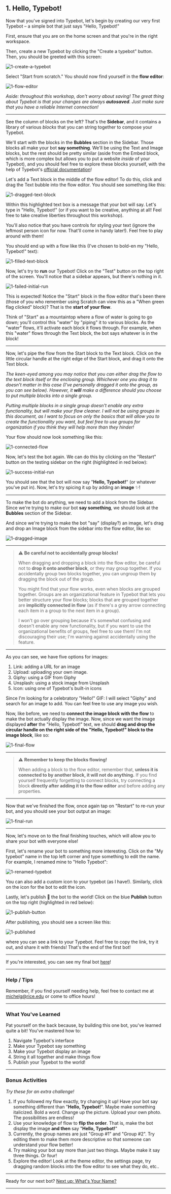 ## 1. Hello, Typebot!

Now that you've signed into Typebot, let's begin by creating our very first Typebot – a simple bot that just says "Hello, Typebot!"

First, ensure that you are on the home screen and that you're in the right workspace. 

Then, create a new Typebot by clicking the "Create a typebot" button. Then, you should be greeted with this screen:

![1-create-a-typebot](1-create-a-typebot.png)

Select "Start from scratch." You should now find yourself in the **flow editor**:

![1-flow-editor](1-flow-editor.png)

*Aside: throughout this workshop, don't worry about saving! The great thing about Typebot is that your changes are always **autosaved**. Just make sure that you have a reliable Internet connection!*

---

See the column of blocks on the left? That's the **Sidebar**, and it contains a library of various *blocks* that you can string together to compose your Typebot.

We'll start with the blocks in the **Bubbles** section in the Sidebar. Those blocks all make your bot **say something**. We'll be using the Text and Image blocks, but the rest should be pretty similar (aside from the Embed block, which is more complex but allows you to put a website *inside* of your Typebot), and you should feel free to explore these blocks yourself, with the help of Typebot's [official documentation](https://docs.typebot.io/get-started/introduction)!

Let's add a Text block in the middle of the flow editor! To do this, click and drag the Text bubble into the flow editor. You should see something like this:

![1-dragged-text-block](1-dragged-text-block.png)

Within this highlighted text box is a message that your bot will say. Let's type in "Hello, Typebot!" (or if you want to be creative, anything at all! Feel free to take creative liberties throughout this workshop).

You'll also notice that you have controls for styling your text (ignore the leftmost person icon for now. That'll come in handy later!). Feel free to play around with them!

You should end up with a flow like this (I've chosen to bold-en my "Hello, Typebot!" text):

![1-filled-text-block](1-filled-text-block.png)

Now, let's try to **run** our Typebot! Click on the "Test" button on the top right of the screen. You'll notice that a sidebar appears, but there's nothing in it.

![1-failed-initial-run](1-failed-initial-run.png)

This is expected! Notice the "Start" block in the flow editor that's been there (those of you who remember using Scratch can view this as a "When green flag clicked" block)? That is the **start of your flow**. 

Think of "Start" as a mountaintop where a flow of water is going to go down; you'll control this "water" by "piping" it to various blocks. As the "water" flows, it'll activate each block it flows through. For example, when this "water" flows through the Text block, the bot says whatever is in the block!

---

Now, let's pipe the flow from the Start block to the Text block. Click on the little circular handle at the right edge of the Start block, and drag it onto the Text block.

*The keen-eyed among you may notice that you can either drag the flow to the text block itself or the enclosing group. Whichever one you drag it to doesn't matter in this case (I've personally dragged it onto the group, as you can see below). However, it **will** make a difference should you choose to put multiple blocks into a single group.*

*Putting multiple blocks in a single group doesn't enable any extra functionality, but will make your flow cleaner. I will not be using groups in this document, as I want to focus on only the basics that will allow you to create the functionality you want, but feel free to use groups for organization if you think they will help more than they hinder!* 

Your flow should now look something like this:

![1-connected-flow](1-connected-flow.png)

Now, let's test the bot again. We can do this by clicking on the "Restart" button on the testing sidebar on the right (highlighted in red below):

![1-success-initial-run](1-success-initial-run.png)

You should see that the bot will now say "**Hello, Typebot!**" (or whatever you've put in). Now, let's try spicing it up by adding an **image** ✨!

---

To make the bot do anything, we need to add a block from the Sidebar. Since we're trying to make our bot **say something**, we should look at the **Bubbles** section of the Sidebar.

And since we're trying to make the bot "say" (display?) an image, let's drag and drop an Image block from the sidebar into the flow editor, like so:

![1-dragged-image](1-dragged-image.png)

---

> ⚠️  **Be careful not to accidentally *group* blocks!**
>
> When dragging and dropping a block into the flow editor, be careful not to **drop it onto another block**, or they may group together. If you accidentally group two blocks together, you can ungroup them by dragging the block out of the group. 
>
> You might find that your flow works, even when blocks are grouped together. Groups are an organizational feature in Typebot that lets you better structure your flow blocks; blocks that are grouped together are **implicitly connected in flow** (as if there's a grey arrow connecting each item in a group to the next item in a group).
>
> I won't go over grouping because it's somewhat confusing and doesn't enable any new functionality, but if you want to use the organizational benefits of groups, feel free to use them! I'm not discouraging their use; I'm warning against accidentally using the feature.

---

As you can see, we have five options for images:

1. Link: adding a URL for an image
2. Upload: uploading your own image.
3. Giphy: using a GIF from Giphy
4. Unsplash: using a stock image from Unsplash
5. Icon: using one of Typebot's built-in icons

Since I'm looking for a celebratory "Hello!" GIF: I will select "Giphy" and search for an image to add. You can feel free to use any image you wish.

Now, like before, we need to **connect the image block with the flow** to make the bot actually display the image. Now, since we want the image displayed **after** the "Hello, Typebot!" text, we should **drag and drop the circular handle on the right side of the "Hello, Typebot!" block to the image block**, like so:

![1-final-flow](1-final-flow.png)

---

> ⚠️  **Remember to keep the blocks flowing!**
>
> When adding a block to the flow editor, remember that, **unless it is connected to by another block, it will not do anything.** If you find yourself frequently forgetting to connect blocks, try connecting a block **directly after adding it to the flow editor** and before adding any properties.

---

Now that we've finished the flow, once again tap on "Restart" to re-run your bot, and you should see your bot output an image:

![1-final-run](1-final-run.png)

---

Now, let's move on to the final finishing touches, which will allow you to share your bot with everyone else! 

First, let's rename your bot to something more interesting. Click on the "My typebot" name in the top left corner and type something to edit the name. For example, I renamed mine to "Hello Typebot":

![1-renamed-typebot](1-renamed-typebot.png)

You can also add a custom icon to your typebot (as I have!). Similarly, click on the icon for the bot to edit the icon.

Lastly, let's publish 🚀 the bot to the world! Click on the blue **Publish** button on the top right (highlighted in red below):

![1-publish-button](1-publish-button.png)

After publishing, you should see a screen like this:

![1-published](1-published.png)

where you can see a link to your Typebot. Feel free to copy the link, try it out, and share it with friends! That's the end of the first bot!

---

If you're interested, you can see my final bot [here](https://bot.lilie.link/hello-typebot-mxjhqik)!

---

### Help / Tips

Remember, if you find yourself needing help, feel free to contact me at michelg@rice.edu or come to office hours!

---

### What You've Learned

Pat yourself on the back because, by building this one bot, you've learned quite a bit! You've mastered how to:

1. Navigate Typebot's interface
2. Make your Typebot say something
3. Make your Typebot display an image
4. String it all together and make things flow
5. Publish your Typebot to the world!

---

### Bonus Activities

*Try these for an extra challenge!*

1. If you followed my flow exactly, try changing it up! Have your bot say something different than "**Hello, Typebot!**". Maybe make something italicized. Bold a word. Change up the picture. Upload your own photo. The possibilities are endless!
2. Use your knowledge of flow to **flip the order**. That is, make the bot display the image **and then** say "**Hello, Typebot!**"
3. Currently, the group names are just "Group #1" and "Group #2". Try editing them to make them more descriptive so that someone can understand your flow better!
4. Try making your bot say more than just two things. Maybe make it say three things. Or four!
5. Explore the editor! Look at the theme editor, the settings page, try dragging random blocks into the flow editor to see what they do, etc..

---

Ready for our next bot? [Next up: What's Your Name?](2%20-%20What's%20Your%20Name%3F)

 

 


---